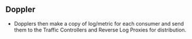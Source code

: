 

## Doppler 
- Dopplers then make a copy of log/metric for each consumer and send them to the Traffic Controllers and Reverse Log Proxies for distribution.


##



##



